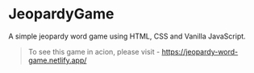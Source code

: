 # JeopardyGame
 A simple jeopardy word game using HTML, CSS and Vanilla JavaScript.

> To see this game in acion, please visit - https://jeopardy-word-game.netlify.app/
